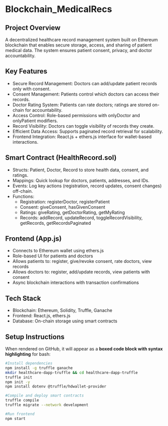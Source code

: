 # Blockchain_MedicalRecs
## Project Overview
A decentralized healthcare record management system built on Ethereum blockchain that enables secure storage, access, and sharing of patient medical data. The system ensures patient consent, privacy, and doctor accountability.

## Key Features
- Secure Record Management: Doctors can add/update patient records only with consent.
- Consent Management: Patients control which doctors can access their records.
- Doctor Rating System: Patients can rate doctors; ratings are stored on-chain for accountability.
- Access Control: Role-based permissions with onlyDoctor and onlyPatient modifiers.
- Record Visibility: Doctors can toggle visibility of records they create.
- Efficient Data Access: Supports paginated record retrieval for scalability.
- Frontend Integration: React.js + ethers.js interface for wallet-based interactions.

## Smart Contract (HealthRecord.sol)
- Structs: Patient, Doctor, Record to store health data, consent, and ratings.
- Mappings: Quick lookup for doctors, patients, addresses, and IDs.
- Events: Log key actions (registration, record updates, consent changes) off-chain.
- Functions:
   - Registration: registerDoctor, registerPatient
   - Consent: giveConsent, hasGivenConsent
   - Ratings: giveRating, getDoctorRating, getMyRating
   - Records: addRecord, updateRecord, toggleRecordVisibility, getRecords, getRecordsPaginated

## Frontend (App.js)
- Connects to Ethereum wallet using ethers.js
- Role-based UI for patients and doctors
- Allows patients to: register, give/revoke consent, rate doctors, view records
- Allows doctors to: register, add/update records, view patients with consent
- Async blockchain interactions with transaction confirmations

## Tech Stack
- Blockchain: Ethereum, Solidity, Truffle, Ganache
- Frontend: React.js, ethers.js
- Database: On-chain storage using smart contracts

## Setup Instructions

When rendered on GitHub, it will appear as a **boxed code block with syntax highlighting** for bash:

```bash
#Install dependencies
npm install -g truffle ganache
mkdir healthcare-dapp-truffle && cd healthcare-dapp-truffle
truffle init
npm init -y
npm install dotenv @truffle/hdwallet-provider

#Compile and deploy smart contracts
truffle compile
truffle migrate --network development

#Run frontend
npm start

